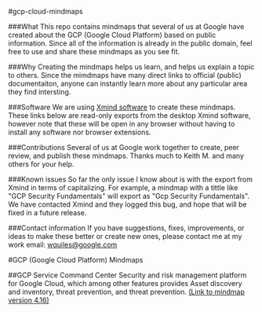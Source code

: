 #gcp-cloud-mindmaps

###What
This repo contains mindmaps that several of us at Google have created about the GCP (Google Cloud Platform) based on public information. Since all of the information is already in the public domain, feel free to use and share these mindmaps as you see fit.

###Why
Creating the mindmaps helps us learn, and helps us explain a topic to others.  Since the mimdmaps have many direct links to official (public) documentaiton, anyone can instantly learn more about any particular area they find intersting.  

###Software
We are using [Xmind software](https://www.xmind.app//) to create these mindmaps. These links below are read-only exports from the desktop Xmind software, however note that these will be open in any browser without having to install any software nor browser extensions.

###Contributions
Several of us at Google work together to create, peer review, and publish these mindmaps.  Thanks much to Keith M. and many others for your help.

###Known issues
So far the only issue I know about is with the export from Xmind in terms of capitalizing. For example, a mindmap with a tittle like "GCP Security Fundamentals" will export as "Gcp Security Fundamentals". We have contacted Xmind and they logged this bug, and hope that will be fixed in a future release.

###Contact information
If you have suggestions, fixes, improvements, or ideas to make these better or create new ones, please contact me at my work email: wquiles@google.com


#GCP (Google Cloud Platform) Mindmaps

##GCP Service Command Center
Security and risk management platform for Google Cloud, which among other features provides Asset discovery and inventory, threat prevention, and threat prevention.
[(Link to mindmap version 4.16)](https://www.xmind.app//)



